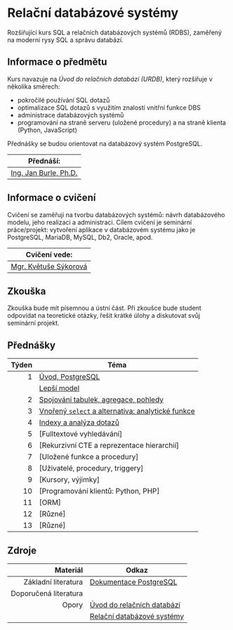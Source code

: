 # Relační databázové systémy

Rozšiřující kurs SQL a relačních databázových systémů (RDBS), zaměřený na moderní rysy SQL a správu databází.

## Informace o předmětu

Kurs navazuje na _Úvod do relačních databází (URDB)_, který rozšiřuje v několika směrech:

- pokročilé používání SQL dotazů
- optimalizace SQL dotazů s využitím znalostí vnitřní funkce DBS
- administrace databázových systémů
- programování na straně serveru (uložené procedury) a na straně klienta (Python, JavaScript)

Přednášky se budou orientovat na databázový systém PostgreSQL.

| Přednáší:                  |
| -------------------------- |
| [Ing. Jan Burle, Ph.D.][1] |

[1]: https://ki.ujep.cz/cs/personalni-slozeni/jan-burle/

## Informace o cvičení

Cvičení se zaměřují na tvorbu databázových systémů: návrh databázového modelu, jeho realizaci a administraci. Cílem cvičení je seminární práce/projekt: vytvoření aplikace v databázovém systému jako je PostgreSQL, MariaDB, MySQL, Db2, Oracle, apod.

| Cvičení vede:              |
| -------------------------- |
| [Mgr. Květuše Sýkorová][2] |

[2]: https://ki.ujep.cz/cs/personalni-slozeni/kvetuse-sykorova/

## Zkouška

Zkouška bude mít písemnou a ústní část. Při zkoušce bude student odpovídat na teoretické otázky, řešit krátké úlohy a diskutovat svůj seminární projekt.

## Přednášky

| Týden | Téma                                                               |
| ----: | ------------------------------------------------------------------ |
|     1 | [Úvod, PostgreSQL](./týden/01a.md)                                 |
|       | [Lepší model](./týden/01b.md)                                      |
|     2 | [Spojování tabulek, agregace, pohledy](./týden/02.md)              |
|     3 | [Vnořený `select` a alternativa: analytické funkce](./týden/03.md) |
|     4 | [Indexy a analýza dotazů](./týden/04.md)                           |
|     5 | [Fulltextové vyhledávání]<!--(./týden/05.md)-->                    |
|     6 | [Rekurzivní CTE a reprezentace hierarchií]<!--(./týden/06.md)-->   |
|     7 | [Uložené funkce a procedury]<!--(./týden/07.md)-->                 |
|     8 | [Uživatelé, procedury, triggery]<!--(./týden/08.md)-->             |
|     9 | [Kursory, výjimky]<!--(./týden/09.md)-->                           |
|    10 | [Programování klientů: Python, PHP]<!--(./týden/10.md)-->          |
|    11 | [ORM]<!--(./týden/11.md)-->                                        |
|    12 | [Různé]<!--(./týden/12.md)-->                                      |
|    13 | [Různé]<!--(./týden/13.md)-->                                      |

## Zdroje

|              Materiál | Odkaz                            |
| --------------------: | -------------------------------- |
|   Základní literatura | [Dokumentace PostgreSQL][11]     |
| Doporučená literatura | <!-- TODO -->                    |
|                 Opory | [Úvod do relačních databází][12] |
|                       | [Relační databázové systémy][13] |

[11]: https://www.postgresql.org/docs/current/
[12]: https://ki.ujep.cz/opory/Aplikovana_Informatika/Bc/Uvod_do_relacnich_databazi.pdf
[13]: https://ki.ujep.cz/opory/Aplikovana_Informatika/Bc/Relacni_databazove_systemy.pdf
